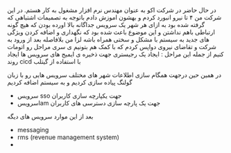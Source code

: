 در حال حاضر در شرکت اکو به عنوان مهندس نرم افزار مشغول به کار هستم.
در این شرکت من ۴ تا نیرو انبورد کردم و بهشون اموزش دادم
باتوجه به تصمیمات اشتباهی که گرفته شده بود به ازای هر شهر یک سرویس جداگانه بالا اورده بودن که هیچ گونه ارتباطی باهم نداشتن و این موضوع باعث شده بود که نگهداری و اضافه کردن ویژگی های جدید به سیستم با مشکل و سختی همراه باشه
لزا من بلافاصله بعد از ورود به شرکت و تقاضای نیروی دواپس کردم که با کمک هم بتونیم ی سری مراحل رو اتومات کنیم 
از جمله این مراحل :
ایجاد یک رجیستری جهت ذخیره ی ایمیج های سرویس ها
ایجاد روند cicd با استفاده از گیتلب

در همین حین درجهت همگام سازی اطلاعات شهر های مختلف سرویس هایی رو با زبان گولنگ پیاده سازی کردیم و به سیستم اضافه کردیم
- سرویس sso جهت یکپارچه سازی کاربران
- سرویسIam جهت یک پارچه سازی دسترسی های کاربران

بعد از این موارد سرویس های دیگه 
- messaging
- rms (revenue management system)
- 